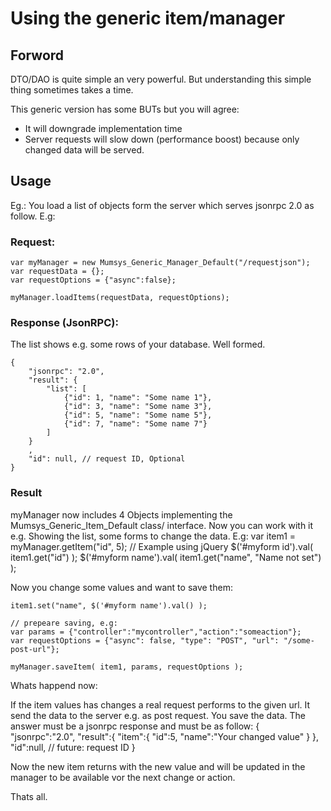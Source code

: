 # Using the generic item/manager

## Forword

DTO/DAO is quite simple an very powerful. 
But understanding this simple thing sometimes takes a time.

This generic version has some BUTs but you will agree:

 - It will downgrade implementation time
 - Server requests will slow down (performance boost) because only changed data will be 
   served.


## Usage

Eg.: You load a list of objects form the server which serves jsonrpc 2.0 as follow. E.g:

### Request:

    var myManager = new Mumsys_Generic_Manager_Default("/requestjson");
    var requestData = {};
    var requestOptions = {"async":false};

    myManager.loadItems(requestData, requestOptions);
    
### Response (JsonRPC):

The list shows e.g. some rows of your database. Well formed.

    {
        "jsonrpc": "2.0",
        "result": {
            "list": [
                {"id": 1, "name": "Some name 1"},
                {"id": 3, "name": "Some name 3"},
                {"id": 5, "name": "Some name 5"},
                {"id": 7, "name": "Some name 7"}
            ]
        }
        ,
        "id": null, // request ID, Optional
    }


### Result
    
myManager now includes 4 Objects implementing the Mumsys_Generic_Item_Default class/
interface. Now you can work with it e.g. Showing the list, some forms to change the data.
E.g:
    var item1 = myManager.getItem("id", 5);
    // Example using jQuery
    $('#myform id').val( item1.get("id") );
    $('#myform name').val( item1.get("name", "Name not set") );

Now you change some values and want to save them:

    item1.set("name", $('#myform name').val() );

    // prepeare saving, e.g:
    var params = {"controller":"mycontroller","action":"someaction"};
    var requestOptions = {"async": false, "type": "POST", "url": "/some-post-url"};

    myManager.saveItem( item1, params, requestOptions );

Whats happend now:

If the item values has changes a real request performs to the given url.
It send the data to the server e.g. as post request. You save the data.
The answer must be a jsonrpc response and must be as follow:
    {
        "jsonrpc":"2.0",
        "result":{
            "item":{
                "id":5,
                "name":"Your changed value"
            }
        },
        "id":null,      // future: request ID
    }

Now the new item returns with the new value and will be updated in the manager to be 
available vor the next change or action.

Thats all.


    
    
    

    
